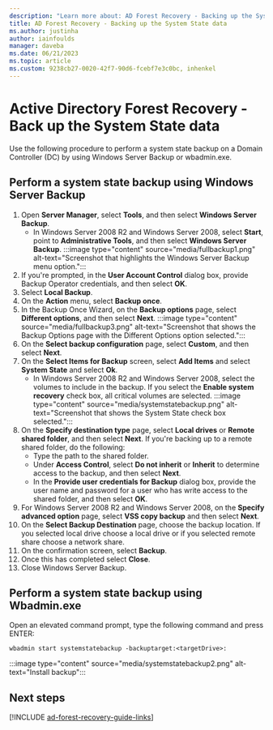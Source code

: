 ```yaml
---
description: "Learn more about: AD Forest Recovery - Backing up the System State data"
title: AD Forest Recovery - Backing up the System State data
ms.author: justinha
author: iainfoulds
manager: daveba
ms.date: 06/21/2023
ms.topic: article
ms.custom: 9238cb27-0020-42f7-90d6-fcebf7e3c0bc, inhenkel
---
```


# Active Directory Forest Recovery - Back up the System State data

>

Use the following procedure to perform a system state backup on a Domain Controller (DC) by using Windows Server Backup or wbadmin.exe.

## Perform a system state backup using Windows Server Backup

1. Open **Server Manager**, select **Tools**, and then select **Windows Server Backup**.
   - In Windows Server 2008 R2 and Windows Server 2008, select **Start**, point to **Administrative Tools**, and then select **Windows Server Backup**.
   :::image type="content" source="media/fullbackup1.png" alt-text="Screenshot that highlights the Windows Server Backup menu option.":::
1. If you're prompted, in the **User Account Control** dialog box, provide Backup Operator credentials, and then select **OK**.
1. Select **Local Backup**.
1. On the **Action** menu, select **Backup once**.
1. In the Backup Once Wizard, on the **Backup options** page, select **Different options**, and then select **Next**.
    :::image type="content" source="media/fullbackup3.png" alt-text="Screenshot that shows the Backup Options page with the Different Options option selected.":::
1. On the **Select backup configuration** page, select **Custom**, and then select **Next**.
1. On the **Select Items for Backup** screen, select **Add Items** and select **System State** and select **Ok**.
   - In Windows Server 2008 R2 and Windows Server 2008, select the volumes to include in the backup. If you select the **Enable system recovery** check box, all critical volumes are selected.
    :::image type="content" source="media/systemstatebackup.png" alt-text="Screenshot that shows the System State check box selected.":::
1. On the **Specify destination type** page, select **Local drives** or **Remote shared folder**, and then select **Next**.  If you're backing up to a remote shared folder, do the following:
   - Type the path to the shared folder.
   - Under **Access Control**, select **Do not inherit** or **Inherit** to determine access to the backup, and then select **Next**.
   - In the **Provide user credentials for Backup** dialog box, provide the user name and password for a user who has write access to the shared folder, and then select **OK**.
1. For Windows Server 2008 R2 and Windows Server 2008, on the **Specify advanced option** page, select **VSS copy backup** and then select **Next**.
1. On the **Select Backup Destination** page, choose the backup location.  If you selected local drive choose a local drive or if you selected remote share choose a network share.
1. On the confirmation screen, select **Backup**.
1. Once this has completed select **Close**.
1. Close Windows Server Backup.

## Perform a system state backup using Wbadmin.exe

Open an elevated command prompt, type the following command and press ENTER:

   ```cli
   wbadmin start systemstatebackup -backuptarget:<targetDrive>:
   ```

   :::image type="content" source="media/systemstatebackup2.png" alt-text="Install backup":::

## Next steps

[!INCLUDE [ad-forest-recovery-guide-links](includes/ad-forest-recovery-guide-links.md)]
